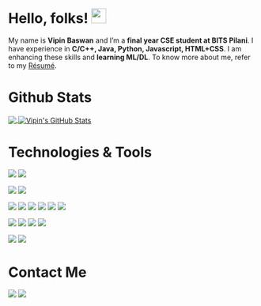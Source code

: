 # Hello, folks! <img src="https://raw.githubusercontent.com/MartinHeinz/MartinHeinz/master/wave.gif" width="30px">
My name is **Vipin Baswan** and I’m a **final year CSE student at BITS Pilani**. I have experience in **C/C++, Java, Python, Javascript, HTML+CSS**. I am enhancing these skills and **learning ML/DL**. To know more about me, refer to my [Résumé](https://gitconnected.com/vipbaswan103/resume).

# Github Stats
<a href="https://github.com/vipbaswan103/vipbaswan103">
  <img align="center" src="https://github-readme-stats.vercel.app/api/top-langs/?username=vipbaswan103&title_color=ffffff&text_color=c9cacc&icon_color=2bbc8a&bg_color=1d1f21" />
</a>
<a href="https://github.com/vipbaswan103/vipbaswan103">
  <img align="center" src="https://github-readme-stats.vercel.app/api?username=vipbaswan103&show_icons=true&line_height=27&count_private=true&title_color=ffffff&text_color=c9cacc&icon_color=2bbc8a&bg_color=1d1f21" alt="Vipin's GitHub Stats" />
</a>

# Technologies & Tools
![](https://img.shields.io/badge/OS-Linux-informational?style=flat&logo=linux&logoColor=white&color=2bbc8a)
![](https://img.shields.io/badge/OS-MacOS-informational?style=flat&logo=ios&logoColor=white&color=2bbc8a)

![](https://img.shields.io/badge/Editor-VSCode-informational?style=flat&logo=visual-studio-code&logoColor=white&color=2bbc8a)
![](https://img.shields.io/badge/Editor-VIM-informational?style=flat&logo=vim&logoColor=white&color=2bbc8a)

![](https://img.shields.io/badge/Code-C-informational?style=flat&logo=c&logoColor=white&color=2bbc8a)
![](https://img.shields.io/badge/Code-C++-informational?style=flat&logo=c++&logoColor=white&color=2bbc8a)
![](https://img.shields.io/badge/Code-Java-informational?style=flat&logo=java&logoColor=white&color=2bbc8a)
![](https://img.shields.io/badge/Code-Python-informational?style=flat&logo=python&logoColor=white&color=2bbc8a)
![](https://img.shields.io/badge/Code-JavaScript-informational?style=flat&logo=javascript&logoColor=white&color=2bbc8a)
![](https://img.shields.io/badge/Code-React-informational?style=flat&logo=react&logoColor=white&color=2bbc8a)

![](https://img.shields.io/badge/Tools-Hibernate-informational?style=flat&logo=python&logoColor=white&color=2bbc8a)
![](https://img.shields.io/badge/Tools-Flask-informational?style=flat&logo=flask&logoColor=white&color=2bbc8a)
![](https://img.shields.io/badge/Tools-Celery-informational?style=flat&logo=celery&logoColor=white&color=2bbc8a)
![](https://img.shields.io/badge/Tools-Guice-informational?style=flat&logo=google&logoColor=white&color=2bbc8a)

![](https://img.shields.io/badge/Learning-ML-informational?style=flat&logo=python&logoColor=white&color=2bbc8a)
![](https://img.shields.io/badge/Learning-DL-informational?style=flat&logo=cnn&logoColor=white&color=2bbc8a)

# Contact Me
<a target="_blank" href="https://www.linkedin.com/in/vipin-baswan/"><img src="https://img.shields.io/badge/-LinkedIn-0077B5?style=for-the-badge&logo=Linkedin&logoColor=white"></img></a>
<a target="_blank" href="mailto:vipbaswan103@gmail.com"><img src="https://img.shields.io/badge/-Gmail-D14836?style=for-the-badge&logo=Gmail&logoColor=white"></img></a>
